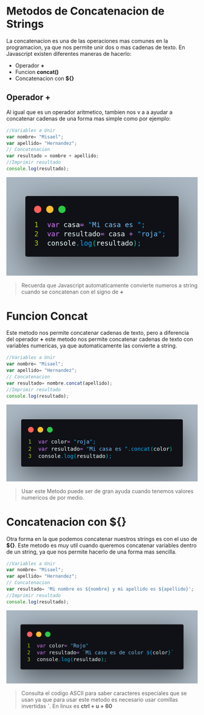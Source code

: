 # Metodos de Concatenacion de Strings

La concatenacion es una de las operaciones mas comunes en la programacion, ya que nos permite unir dos o mas cadenas de texto. En Javascript existen diferentes maneras de hacerlo:

- Operador **+**
- Funcion **concat()**
- Concatenacion con **${}**

## Operador **+**
Al igual que es un operador aritmetico, tambien nos v a a ayudar a concatenar cadenas de una forma mas simple como por ejemplo:

```js
//Variables a Unir
var nombre= "Misael";
var apellido= "Hernandez";
// Concatenacion
var resultado = nombre + apellido;
//Imprimir resultado
console.log(resultado);
```
![Resultado](/Assets/img/concat1.png)

> Recuerda que Javascript automaticamente convierte numeros a string cuando se concatenan con el signo de **_+_**

# Funcion Concat
Este metodo nos permite concatenar cadenas de texto, pero a diferencia del operador **+** este metodo nos permite concatenar cadenas de texto con variables numericas, ya que automaticamente las convierte a string.

```js
//Variables a Unir
var nombre= "Misael";
var apellido= "Hernandez";
// Concatenacion
var resultado= nombre.concat(apellido);
//Imprimir resultado
console.log(resultado);
```

![Resultado](/Assets/img/concat2.png)

> Usar este Metodo puede ser de gran ayuda cuando tenemos valores numericos de por medio.

# Concatenacion con ${}
Otra forma en la que podemos concatenar nuestros strings es con el uso de **${}**. Este metodo es muy util cuando queremos concatenar variables dentro de un string, ya que nos permite hacerlo de una forma mas sencilla.

```js
//Variables a Unir
var nombre= "Misael";
var apellido= "Hernandez";
// Concatenacion
var resultado= 'Mi nombre es ${nombre} y mi apellido es ${apellido}';
//Imprimir resultado
console.log(resultado);
```

![Resultado](/Assets/img/concat3.png)

> Consulta el codigo ASCII para saber caracteres especiales que se usan ya que para usar este metodo es necesario usar comillas invertidas **`**. En linux es **ctrl + u + 60**